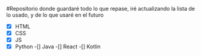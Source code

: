 #Repositorio donde guardaré todo lo que repase, iré actualizando la lista de lo usado, y de lo que usaré en el futuro

-[x] HTML
-[X] CSS
-[X] JS
-[X] Python
-[] Java
-[] React
-[] Kotlin
